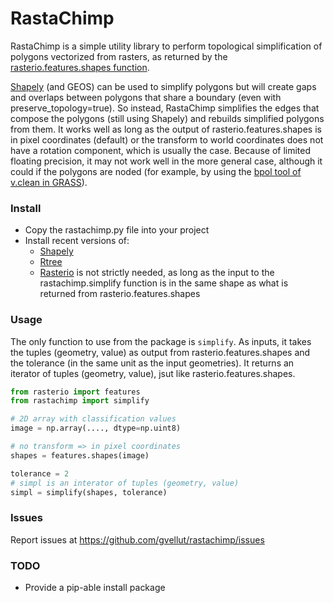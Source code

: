 # RastaChimp

RastaChimp is a simple utility library to perform topological simplification of polygons vectorized from rasters, as returned by the [rasterio.features.shapes function](https://mapbox.github.io/rasterio/topics/features.html). 

[Shapely](https://toblerity.org/shapely/manual.html) (and GEOS) can be used to simplify polygons but will create gaps and overlaps between   polygons that share a boundary (even with preserve_topology=true). So instead, RastaChimp simplifies the edges that compose the polygons (still using Shapely) and rebuilds simplified polygons from them. It works well as long as the output of rasterio.features.shapes is in pixel coordinates (default) or the transform to world coordinates does not have a rotation component, which is usually the case. Because of limited floating precision, it may not work well in the more general case, although it could if the polygons are noded (for example, by using the [bpol tool of v.clean in GRASS](https://grass.osgeo.org/grass73/manuals/v.clean.html)).

### Install

- Copy the rastachimp.py file into your project
- Install recent versions of:
    - [Shapely](https://pypi.python.org/pypi/Shapely)
    - [Rtree](https://pypi.python.org/pypi/Rtree/)
    - [Rasterio](https://pypi.python.org/pypi/rasterio) is not strictly needed, as long as the input to the rastachimp.simplify function is in the same shape as what is returned from rasterio.features.shapes

### Usage

The only function to use from the package is ```simplify```. As inputs, it takes the tuples (geometry, value) as output from rasterio.features.shapes and the tolerance (in the same unit as the input geometries). It returns an iterator of tuples (geometry, value), jsut like rasterio.features.shapes.

```python
from rasterio import features
from rastachimp import simplify

# 2D array with classification values
image = np.array(...., dtype=np.uint8)

# no transform => in pixel coordinates
shapes = features.shapes(image)

tolerance = 2
# simpl is an interator of tuples (geometry, value)
simpl = simplify(shapes, tolerance)

```
### Issues

Report issues at https://github.com/gvellut/rastachimp/issues

### TODO

- Provide a pip-able install package


